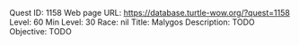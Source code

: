 Quest ID: 1158
Web page URL: https://database.turtle-wow.org/?quest=1158
Level: 60
Min Level: 30
Race: nil
Title: Malygos
Description: TODO
Objective: TODO
